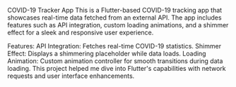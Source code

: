 COVID-19 Tracker App
This is a Flutter-based COVID-19 tracking app that showcases real-time data fetched from an external API. The app includes features such as API integration, custom loading animations, and a shimmer effect for a sleek and responsive user experience.

Features:
API Integration: Fetches real-time COVID-19 statistics.
Shimmer Effect: Displays a shimmering placeholder while data loads.
Loading Animation: Custom animation controller for smooth transitions during data loading.
This project helped me dive into Flutter's capabilities with network requests and user interface enhancements.
